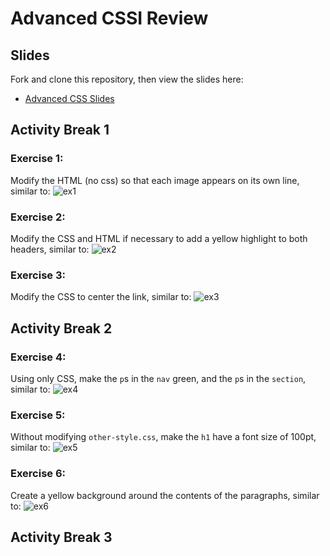 # Advanced CSSI Review

## Slides
Fork and clone this repository, then view the slides here:

  * [Advanced CSS Slides](https://docs.google.com/a/google.com/presentation/d/1HSvehXzLuR3PalwQindKWrCZzRrMqXMayX8cY1lkXq8/edit?usp=sharing)


## Activity Break 1

### Exercise 1:
Modify the HTML (no css) so that each image appears on its own line, similar to:
![ex1](http://i.imgur.com/g7xyfuTl.png?1)

### Exercise 2:
Modify the CSS and HTML if necessary to add a yellow highlight to both headers, similar to:
![ex2](http://i.imgur.com/kNXmnGkl.png)

### Exercise 3:
Modify the CSS to center the link, similar to:
![ex3](http://i.imgur.com/1bsEasXl.png)

## Activity Break 2
### Exercise 4:
Using only CSS, make the `p`s in the `nav` green, and the `p`s in the `section`, similar to:
![ex4](http://i.imgur.com/zhQmS3hl.png)

### Exercise 5:
Without modifying `other-style.css`, make the `h1` have a font size of 100pt, similar to:
![ex5](http://i.imgur.com/4k6GeUol.png)

### Exercise 6:
Create a yellow background around the contents of the paragraphs, similar to:
![ex6](http://i.imgur.com/R1QMIIjl.png)

## Activity Break 3

